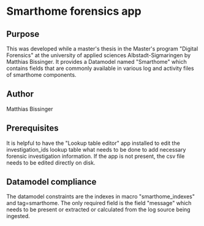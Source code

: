 # Smarthome forensics app

## Purpose
This was developed while a master's thesis in the Master's program "Digital Forensics" at the university of applied sciences Albstadt-Sigmaringen by Matthias Bissinger.
It provides a Datamodel named "Smarthome" which contains fields that are commonly available in various log and activity files of smarthome components. 

## Author
Matthias Bissinger

## Prerequisites
It is helpful to have the "Lookup table editor" app installed to edit the investigation_ids lookup table what needs to be done to add necessary forensic investigation information. If the app is not present, the csv file needs to be edited directly on disk.

## Datamodel compliance
The datamodel constraints are the indexes in macro "smarthome_indexes" and tag=smarthome. The only required field is the field "message" which needs to be present or extracted or calculated from the log source being ingested. 